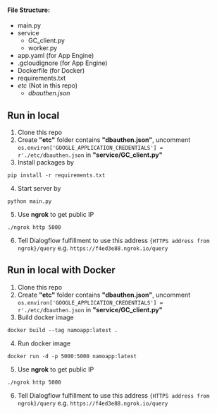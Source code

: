 #### File Structure:
  - main.py
  - service
    - GC_client.py
    - worker.py
  - app.yaml (for App Engine)
  - .gcloudignore (for App Engine)
  - Dockerfile (for Docker)
  - requirements.txt
  - *etc* (Not in this repo)
    - *dbauthen.json*
    
## Run in local
1. Clone this repo
2. Create **"etc"** folder contains **"dbauthen.json"**, uncomment `os.environ['GOOGLE_APPLICATION_CREDENTIALS'] = r'./etc/dbauthen.json` in **"service/GC_client.py"**
3. Install packages by 
```
pip install -r requirements.txt
```
4. Start server by 
```
python main.py
```
5. Use **ngrok** to get public IP
```
./ngrok http 5000
```
6. Tell Dialogflow fulfillment to use this address `{HTTPS address from ngrok}/query` e.g. `https://f4ed3e88.ngrok.io/query`



## Run in local with Docker
1. Clone this repo
2. Create **"etc"** folder contains **"dbauthen.json"**, uncomment `os.environ['GOOGLE_APPLICATION_CREDENTIALS'] = r'./etc/dbauthen.json` in **"service/GC_client.py"**
3. Build docker image
```
docker build --tag namoapp:latest .
```
4. Run docker image
```
docker run -d -p 5000:5000 namoapp:latest
```
5. Use **ngrok** to get public IP
```
./ngrok http 5000
```
6. Tell Dialogflow fulfillment to use this address `{HTTPS address from ngrok}/query` e.g. `https://f4ed3e88.ngrok.io/query`

